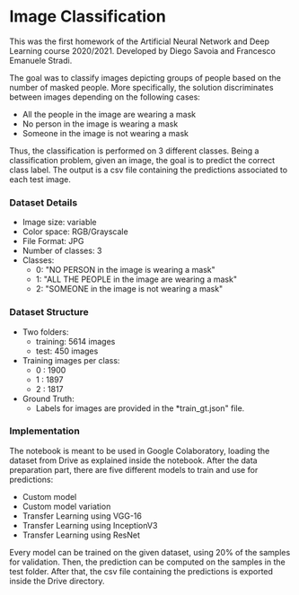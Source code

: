 # Image Classification
This was the first homework of the Artificial Neural Network and Deep Learning course 2020/2021.
Developed by Diego Savoia and Francesco Emanuele Stradi.

The goal was to classify images depicting groups of people based on the number of masked people. More specifically, the solution discriminates between images depending on the following cases:
* All the people in the image are wearing a mask
* No person in the image is wearing a mask
* Someone in the image is not wearing a mask

Thus, the classification is performed on 3 different classes. Being a classification problem, given an image, the goal is to predict the correct class label. The output is a csv file containing the predictions associated to each test image.

### Dataset Details
* Image size: variable
* Color space: RGB/Grayscale
* File Format: JPG
* Number of classes: 3
* Classes:
  * 0: "NO PERSON in the image is wearing a mask"
  * 1: "ALL THE PEOPLE in the image are wearing a mask"
  * 2: "SOMEONE in the image is not wearing a mask"

### Dataset Structure
* Two folders:
  * training: 5614 images
  * test: 450 images
* Training images per class:
  * 0 : 1900 
  * 1 : 1897
  * 2 : 1817
* Ground Truth:
  * Labels for images are provided in the *train_gt.json" file.
  
### Implementation
The notebook is meant to be used in Google Colaboratory, loading the dataset from Drive as explained inside the notebook.
After the data preparation part, there are five different models to train and use for predictions:
* Custom model
* Custom model variation
* Transfer Learning using VGG-16
* Transfer Learning using InceptionV3
* Transfer Learning using ResNet

Every model can be trained on the given dataset, using 20% of the samples for validation. Then, the prediction can be computed on the samples in the test folder. After that, the csv file containing the predictions is exported inside the Drive directory.
  
